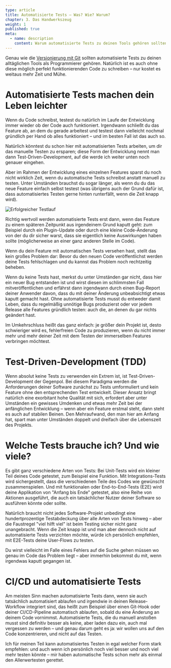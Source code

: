 ```yaml
---
type: article
title: Automatisierte Tests – Was? Wie? Warum?
chapter: 3. Das Handwerkszeug
weight: 1
published: true
meta:
  - name: description
    content: Warum automatisierte Tests zu deinen Tools gehören sollten und wie du sie sinnvoll anwendest.
---
```


Genau wie die [Versionierung mit Git](/a/git-tutorial-warum-und-wie-du-es-am-besten-benutzt.html) sollten automatisierte Tests zu deinen alltäglichen Tools als Programmierer gehören. Natürlich ist es auch ohne diese möglich perfekt funktionierenden Code zu schreiben – nur kostet es weitaus mehr Zeit und Mühe.

# Automatisierte Tests machen dein Leben leichter

Wenn du Code schreibst, testest du natürlich im Laufe der Entwicklung immer wieder ob der Code auch funktioniert. Irgendwann schließt du das Feature ab, an dem du gerade arbeitest und testest dann vielleicht nochmal gründlich per Hand ob alles funktioniert – und im besten Fall ist das auch so.

Natürlich könntest du schon hier mit automatisierten Tests arbeiten, um dir das manuelle Testen zu ersparen; diese Form der Entwicklung nennt man dann Test-Driven-Development, auf die werde ich weiter unten noch genauer eingehen.

Aber im Rahmen der Entwicklung eines einzelnen Features sparst du noch nicht wirklich Zeit, wenn du automatische Tests schreibst anstatt manuell zu testen. Unter Umständen brauchst du sogar länger, als wenn du du das neue Feature einfach selbst testest (was übrigens auch der Grund dafür ist, dass automatisiertes Testen gerne hinten runterfällt, wenn die Zeit knapp wird).

![Erfolgreicher Testlauf](~@img/test.png)

Richtig wertvoll werden automatisierte Tests erst dann, wenn das Feature zu einem späteren Zeitpunkt aus irgendeinem Grund kaputt geht: zum Beispiel durch ein Plugin-Update oder durch eine kleine Code-Änderung von der du dir sicher warst, dass sie eigentlich keine Auswirkungen haben sollte (möglicherweise an einer ganz anderen Stelle im Code).

Wenn du dein Feature mit automatischen Tests versehen hast, stellt das kein großes Problem dar: Bevor du den neuen Code veröffentlichst werden deine Tests fehlschlagen und du kannst das Problem noch rechtzeitig beheben.

Wenn du keine Tests hast, merkst du unter Umständen gar nicht, dass hier ein neuer Bug entstanden ist und wirst diesen im schlimmsten Fall mitveröffentlichen und erfährst dann irgendwann durch einen Bug-Report deiner Anwender davon, dass du mit deiner Änderung unbeabsichtigt etwas kaputt gemacht hast. Ohne automatisierte Tests musst du entweder damit Leben, dass du regelmäßig unnötige Bugs produzierst oder vor jedem Release alle Features gründlich testen: auch die, an denen du gar nichts geändert hast.

Im Umkehrschluss heißt das ganz einfach: je größer dein Projekt ist, desto schwieriger wird es, fehlerfreien Code zu produzieren, wenn du nicht immer mehr und mehr deiner Zeit mit dem Testen der immerselben Features verbringen möchtest.

# Test-Driven-Development (TDD)

Wenn absolut keine Tests zu verwenden ein Extrem ist, ist Test-Driven-Development der Gegenpol. Bei diesem Paradigma werden die Anforderungen deiner Software zunächst zu Tests umformuliert und kein Feature ohne den entsprechenden Test entwickelt. Dieser Ansatz bringt natürlich eine exorbitant hohe Qualität mit sich, erfordert aber unter Umständen ein gewisses Umdenken und etwas mehr Zeit bei der anfänglichen Entwicklung – wenn aber ein Feature erstmal steht, dann steht es auch auf stabilen Beinen. Den Mehraufwand, den man hier am Anfang hat, spart man unter Umständen doppelt und dreifach über die Lebenszeit des Projekts.

# Welche Tests brauche ich? Und wie viele?

Es gibt ganz verschiedene Arten von Tests: Bei Unit-Tests wird ein kleiner Teil deines Code getestet, zum Beispiel eine Funktion. Mit Integrations-Tests wird sichergestellt, dass die verschiedenen Teile des Codes wie gewünscht zusammenspielen. Und mit funktionalen oder End-to-End-Tests (E2E) wird deine Applikation von "Anfang bis Ende" getestet, also eine Reihe von Aktionen ausgeführt, die auch ein tatsächlicher Nutzer deiner Software so ausführen könnte oder sollte.

Natürlich braucht nicht jedes Software-Projekt unbedingt eine hundertprozentige Testabdeckung über alle Arten von Tests hinweg – aber die Faustregel "viel hilft viel" ist beim Testing sicher nicht ganz unangebracht. Wenn die Zeit knapp ist und man aber dennoch nicht auf automatisierte Tests verzichten möchte, würde ich persönlich empfehlen, mit E2E-Tests deine User-Flows zu testen.

Du wirst vielleicht im Falle eines Fehlers auf die Suche gehen müssen wo genau im Code das Problem liegt – aber immerhin bekommst du mit, wenn irgendwas kaputt gegangen ist.

# CI/CD und automatisierte Tests

Am meisten Sinn machen automatisierte Tests dann, wenn sie auch tatsächlich automatisiert ablaufen und irgendwie in deinen Release-Workflow integriert sind, das heißt zum Beispiel über einen Git-Hook oder deiner CI/CD-Pipeline automatisch ablaufen, sobald du eine Änderung an deinem Code vornimmst. Automatisierte Tests, die du manuell anstoßen musst sind definitiv besser als keine, aber laden dazu ein, auch mal vergessen zu werden – und genau darum geht es ja: wir wollen uns auf den Code konzentrieren, und nicht auf das Testen.

Ich für meinen Teil kann automatisiertes Testen in egal welcher Form stark empfehlen: und auch wenn ich persönlich noch viel besser und noch viel mehr testen könnte – mir haben automatische Tests schon mehr als einmal den Allerwertesten gerettet.

<img src="https://vg09.met.vgwort.de/na/35ef63f0a1a2400d9624558e01880054" width="1" height="1" alt="">
